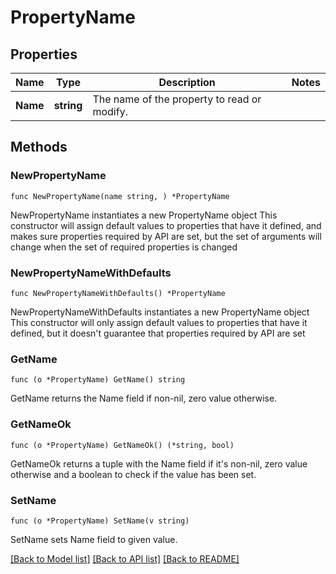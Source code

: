 # PropertyName

## Properties

Name | Type | Description | Notes
------------ | ------------- | ------------- | -------------
**Name** | **string** | The name of the property to read or modify. | 

## Methods

### NewPropertyName

`func NewPropertyName(name string, ) *PropertyName`

NewPropertyName instantiates a new PropertyName object
This constructor will assign default values to properties that have it defined,
and makes sure properties required by API are set, but the set of arguments
will change when the set of required properties is changed

### NewPropertyNameWithDefaults

`func NewPropertyNameWithDefaults() *PropertyName`

NewPropertyNameWithDefaults instantiates a new PropertyName object
This constructor will only assign default values to properties that have it defined,
but it doesn't guarantee that properties required by API are set

### GetName

`func (o *PropertyName) GetName() string`

GetName returns the Name field if non-nil, zero value otherwise.

### GetNameOk

`func (o *PropertyName) GetNameOk() (*string, bool)`

GetNameOk returns a tuple with the Name field if it's non-nil, zero value otherwise
and a boolean to check if the value has been set.

### SetName

`func (o *PropertyName) SetName(v string)`

SetName sets Name field to given value.



[[Back to Model list]](../README.md#documentation-for-models) [[Back to API list]](../README.md#documentation-for-api-endpoints) [[Back to README]](../README.md)


